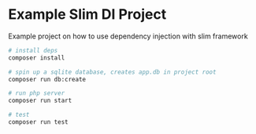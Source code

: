 # Example Slim DI Project

Example project on how to use dependency injection with slim framework

```sh
# install deps
composer install

# spin up a sqlite database, creates app.db in project root
composer run db:create

# run php server
composer run start

# test
composer run test
```
